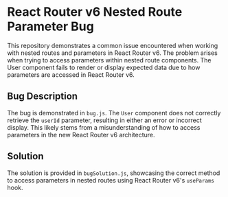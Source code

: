 # React Router v6 Nested Route Parameter Bug

This repository demonstrates a common issue encountered when working with nested routes and parameters in React Router v6. The problem arises when trying to access parameters within nested route components. The User component fails to render or display expected data due to how parameters are accessed in React Router v6.

## Bug Description
The bug is demonstrated in `bug.js`. The `User` component does not correctly retrieve the `userId` parameter, resulting in either an error or incorrect display. This likely stems from a misunderstanding of how to access parameters in the new React Router v6 architecture.

## Solution
The solution is provided in `bugSolution.js`, showcasing the correct method to access parameters in nested routes using React Router v6's `useParams` hook.